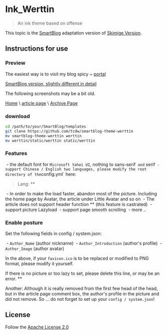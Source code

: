# Ink_Werttin

> An ink theme based on offense

This topic is the [SmartBlog](https://github.com/qwe7002/SmartBlog) adaptation version of [Skimige Version](https://github.com/Skimige/ink_Werttin).
## Instructions for use

### Preview

The easiest way is to visit my blog spicy ~ [portal](http://ikevin.in)

[SmartBlog version, slightly different in detail](https://www.tcdw.net/)

The following screenshots may be a bit old.

[Home](https://cloud.githubusercontent.com/assets/9017470/10266999/daf3a772-6ab1-11e5-9449-5bcc47eabbc7.gif) \ [article page](https://cloud.githubusercontent.com/assets/9017470/10267001/06981ca0-6ab2-11e5-9f6e-ad007b3e66b6.gif) \ [Archive Page](https://cloud.githubusercontent.com/assets/9017470/10267003/26286408-6ab2-11e5-97b4-1cf25b14a98a.gif)

### download

```Bash
cd /path/to/your/SmartBlog/templates
git clone https://github.com/tcdw/smartblog-theme-werttin
mv smartblog-theme-werttin werttin
mv werttin/static/werttin static/werttin
```

### Features

 - the default font for `Microsoft Yahei UI`, nothing to sans-serif` and` serif`
 - support Chinese / English two languages, please modify the root directory of the `config.yml` here:

> Lang: **

 - In order to make the load faster, abandon most of the picture. Including the home page by Avatar, the article under Little Avatar and so on
 - The article does not support header function ** (this feature is castrated)
 - support picture Lazyload
 - support page smooth scrolling
 - more ..

### Enable posture

Set the following fields in config / system.json:

 - `Author_Name` (author nickname)
 - `Author_Introduction` (author's profile)
 - `Author_Image` (author avatar)

In the above, if your `favicon.ico` is to be replaced or modified to PNG format, please modify it yourself.

If there is no picture or too lazy to set, please delete this line, or may be an error. **

Another: Although it is really removed from the first few head of the head, but in the article page comment box, the author's profile in the picture and did not remove.
So ... do not forget to set up your `config / system.json`!

## License

Follow the [Apache License 2.0](https://github.com/Skimige/ink_Werttin/blob/master/LICENSE)
